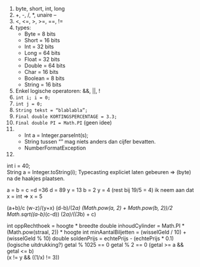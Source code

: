 1. byte, short, int, long
2. +, -, /, *, unaire –
3. <, <=, >, >=, ==, !=
4. types: 
	* Byte = 8 bits
	* Short = 16 bits
	* Int = 32 bits
	* Long = 64 bits
	* Float = 32 bits
	* Double = 64 bits
	* Char = 16 bits
	* Boolean = 8 bits
	* String = 16 bits
5. Enkel logische operatoren: &&, ||, !
6. `int i; i = 0;`
7. `int j = 0;`
8. `String tekst = “blablabla”;`
9. `Final double KORTINGSPERCENTAGE = 3.3;`
10. `Final double PI = Math.PI` (geen idee)
11. 
	* Int a = Integer.parseInt(s);
	* String tussen “” mag niets anders dan cijfer bevatten.
	* NumberFormatException
12.
int i = 40;       
String a = Integer.toString(i);
Typecasting expliciet laten gebeuren => (byte) na de haakjes plaatsen.

a = b = c =d =36
d = 89
y = 13
b = 2
y = 4 (rest bij 19/5 = 4)
ik neem aan dat x = int => x = 5
 
(a+b)/c
(w-z)/(y+x)
(d-b)/(2*a)
(Math.pow(a, 2) + Math.pow(b, 2))/2
Math.sqrt((a-b)*(c-d))
(2*a)/((3*b) + c)

int oppRechthoek = hoogte * breedte
double inhoudCylinder = Math.PI * (Math.pow(straal, 2)) * hoogte 
int minAantalBiljetten = (wisselGeld / 10) + (wisselGeld % 10) 
double soldenPrijs = echtePrijs - (echtePrijs * 0.1)
  (logische uitdrukking?)
getal % 1025 == 0
getal % 2 == 0
(getal >= a && getal <= b)  
(x != y && ((1/x) != 3))